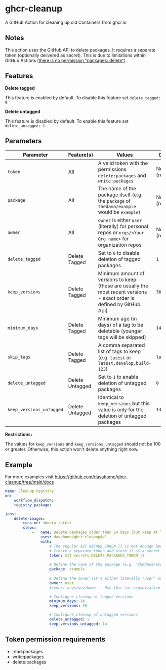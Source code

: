 # ghcr-cleanup

A GitHub Action for cleaning up old Containers from ghcr.io

## Notes

This action uses the GitHub API to delete packages. It requires a separate token (optionally delivered as secret). This is due to limitations within GitHub
Actions ([there is no permission "packages: delete"](https://docs.github.com/en/actions/security-guides/automatic-token-authentication#permissions-for-the-github_token)).

## Features

**Delete tagged**

This feature is enabled by default. To disable this feature set `delete_tagged: 0`

**Delete untagged**

This feature is disabled by default. To enable this feature set `delete_untagged: 1`

## Parameters

| Parameter                | Feature(s)      | Values                                                                                                                 | Default         |
|--------------------------|-----------------|------------------------------------------------------------------------------------------------------------------------|-----------------|
| `token`                  | All             | A valid token with the permissions `delete:packages` and `write:packages`                                              | None (required) |
| `package`                | All             | The name of the package itself (e.g. the `package` of `thedava/example` would be `example`)                            | None (required) |
| `owner`                  | All             | `owner` is either `user` (literally) for personal repos or `orgs/<Your Org name>` for organization repos               | None (required) |
| `delete_tagged`          | Delete Tagged   | Set to `0` to disable deletion of tagged packages                                                                      | `1`             |
| `keep_versions`          | Delete Tagged   | Minimum amount of versions to keep (these are usually the most recent versions - exact order is defined by GitHub Api) | `30`            |
| `minimum_days`           | Delete Tagged   | Minimum age (in days) of a tag to be deletable (younger tags will be skipped)                                          | `14`            |
| `skip_tags`              | Delete Tagged   | A comma separated list of tags to keep (e.g. `latest` or `latest,develop,build-123`)                                   | `latest`        |
| `delete_untagged`        | Delete Untagged | Set to `1` to enable deletion of untagged packages                                                                     | `0`             |
| `keep_versions_untagged` | Delete Untagged | Identical to `keep_versions` but this value is only for the deletion of untagged packages                              | `14`            |

**Restrictions:**

The values for `keep_versions` and `keep_versions_untagged` should not be 100 or greater. Otherwise, this action won't delete anything right now.

## Example

For more examples visit https://github.com/davahome/ghcr-cleanup/tree/main/docs

```yaml
name: Cleanup Registry
on:
    workflow_dispatch:
    registry_package:

jobs:
    delete-images:
        runs-on: ubuntu-latest
        steps:
            -   name: Delete packages older than 14 days (but keep at least 30 versions)
                uses: davahome/ghcr-cleanup@v1
                with:
                    # The regular ${{ GITHUB_TOKEN }} is not enough because there is no "packages:delete" permission.
                    # Create a separate token and store it as a secret (see required permissions at the bottom of this README)
                    token: ${{ secrets.DELETE_PACKAGES_TOKEN }}
                    
                    # Define the name of the package (e.g. "thedava/example" would be "example")
                    package: example
                    
                    # Define the owner (it's either literally "user" or "orgs/<Your Org>")
                    owner: user
                    #owner: orgs/davahome -- Use this for organization packages

                    # Configure cleanup of tagged versions
                    minimum_days: 14
                    keep_versions: 30

                    # Configure cleanup of untagged versions
                    delete_untagged: 1
                    keep_versions_untagged: 14
```



## Token permission requirements

* read:packages
* write:packages
* delete:packages
